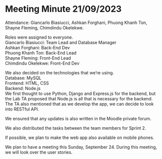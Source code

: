 # Meeting Minute 21/09/2023
Attendance: Giancarlo Biasiucci, Ashkan Forghani, Phuong Khanh Ton, Shayne Fleming, Chimdindu Okelekwe. 

Roles were assigned to everyone.\
Giancarlo Biasiucci: Team Lead and Database Manager\
Ashkan Forghani: Back-End Dev\
Phuong Khanh Ton: Back-End Lead\
Shayne Fleming: Front-End Lead\
Chimdindu Okelekwe: Front-End Dev

We also decided on the technologies that we’re using.\
Database: MySQL\
Frontend: HTML, CSS\
Backend: Node.js\
We first thought to use Python, Django and Express.js for the backend, but the Lab TA proposed that Node.js is all that is necessary for the backend. The TA also mentioned that as we develop the app, we can decide to look into RESTful API. 

We ensured that any updates is also written in the Moodle private forum.

We also distributed the tasks between the team members for Sprint 2.

If possible, we plan to make the web app also available on mobile phones.

We plan to have a meeting this Sunday, September 24.
During this meeting, we will look over the user stories.
